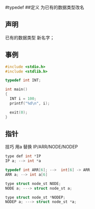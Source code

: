 #typedef
##定义
为已有的数据类型改名
## 声明
已有的数据类型  新名字；
## 事例
```c
#include <stdio.h>
#include <stdlib.h>

typedef int INT;

int main()
{
  INT i = 100;
  printf("%d\n", i);

  exit(0);
}
```
## 指针
技巧  用a 替换 IP/ARR/NODE/NODEP
```c
type def int *IP 
IP a; --> int *a

typedef int ARR[6]; -->  int[6] -> ARR
ARR a; --> int a[6]

type struct node_st NODE;
NODE a; ---> struct node_st a;

type struct node_st *NODEP;
NODEP a; ---> struct node_st *a;
```

